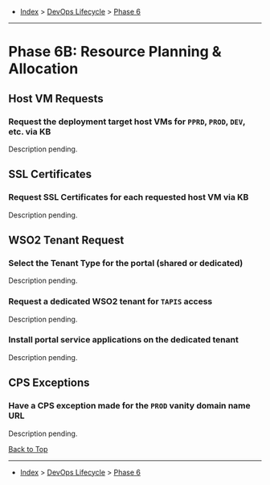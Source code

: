 <a id="top"></a>

- [Index](../index.md) > [DevOps Lifecycle](devops.md) > [Phase 6](phase_06.md)

---

<a id="actions"></a>

# Phase 6B: Resource Planning & Allocation

## Host VM Requests

<a id="6b-01"></a>

### Request the deployment target host VMs for `PPRD`, `PROD`, `DEV`, etc. via KB

Description pending.

## SSL Certificates

<a id="6b-02"></a>

### Request SSL Certificates for each requested host VM via KB

Description pending.

## WSO2 Tenant Request

<a id="6b-03"></a>

### Select the Tenant Type for the portal (shared or dedicated)

Description pending.

<a id="6b-04"></a>

### Request a dedicated WSO2 tenant for `TAPIS` access

Description pending.

<a id="6b-05"></a>

### Install portal service applications on the dedicated tenant

Description pending.

## CPS Exceptions

<a id="6b-06"></a>

### Have a CPS exception made for the `PROD` vanity domain name URL

Description pending.

<a class="inline-navlink-page-top" href="#actions">Back to Top</a>

---

- [Index](../index.md) > [DevOps Lifecycle](devops.md) > [Phase 6](phase_06.md)
